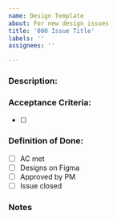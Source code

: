 ```yaml
---
name: Design Template
about: For new design issues
title: '000 Issue Title'
labels: ''
assignees: ''

---
```


### Description:



### Acceptance Criteria:
- [ ]

### Definition of Done:
- [ ] AC met
- [ ] Designs on Figma
- [ ] Approved by PM
- [ ] Issue closed

### Notes

